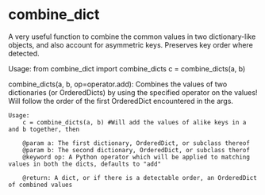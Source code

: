 # combine_dict
A very useful function to combine the common values in two dictionary-like objects, and also account for asymmetric keys. Preserves key order where detected.

Usage:
  from combine_dict import combine_dicts
  c = combine_dicts(a, b)

combine_dicts(a, b, op=operator.add):
    Combines the values of two dictionaries (or OrderedDicts) by using the specified operator on the values!
    Will follow the order of the first OrderedDict encountered in the args. 
    
    Usage:        
        c = combine_dicts(a, b) #Will add the values of alike keys in a and b together, then  
    
        @param a: The first dictionary, OrderedDict, or subclass thereof
        @param b: The second dictionary, OrderedDict, or subclass therof
        @keyword op: A Python operator which will be applied to matching values in both the dicts, defaults to "add"
        
        @return: A dict, or if there is a detectable order, an OrderedDict of combined values
  
